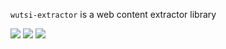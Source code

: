 `wutsi-extractor` is a web content extractor library

![](https://github.com/wutsi/wutsi-extractory/workflows/build/badge.svg)
![](https://img.shields.io/badge/jdk-1.8-brightgreen.svg)
![](https://img.shields.io/badge/language-java-blue.svg)
